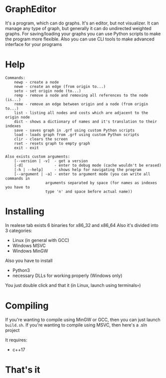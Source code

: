GraphEditor
===============
It's a program, which can do graphs. It's an editor, but not visualizer.
It can manage any type of graph, but generally it can do undirected weighted graphs.
For saving/loading your graphs you can use Python scripts to make the program more flexible.
Also you can use CLI tools to make advanced interface for your programs

Help
===============
```
Commands:
	newp - create a node
	newe - create an edge (from origin to...)
	seto - set origin node (to...)
	remp - remove a node and removing all references to the node (is...)
	reme - remove an edge between origin and a node (from origin to...)
	list - listing all nodes and costs which are adjacent to the origin node
	dict - shows a dictionary of names and it's translation to their indexes
	save - saves graph in .grf using custom Python scripts
	load - loads graph from .grf using custom Python scripts
	clir - clears the screen
	rset - resets graph to empty graph
	exit - exit

Also exists custom arguments:
	[--version | -v]  - get a version
	[-d]              - enter to debug mode (cache wouldn't be erased)
	[-h | --help]     - shows help for navigating the program
	[--argument | -a] - enter to argument mode (you can write all commands in
                  arguments separated by space (for names as indexes you have to
				  type 'n' and space before actual name))
```

Installing
===============
In realese tab exists 6 binaries for x86_32 and x86_64
Also it's divided into 3 categories:
 -  Linux (in general with GCC)
 -  Windows MSVC
 -  Windows MinGW

Also you have to install
 -  Python3
 -  necessary DLLs for working properly (Windows only)

You just double click and that it (in Linux, launch using terminals💀)


Compiling
===============
If you're wanting to compile using MinGW or GCC, then you can just launch `build.sh`.
If you're wanting to compile using MSVC, then here's a .sln project

It requires:
 -  c++17

That's it
===============
